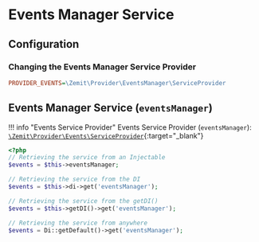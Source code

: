 # Events Manager Service

## Configuration



### Changing the Events Manager Service Provider

```ini
PROVIDER_EVENTS=\Zemit\Provider\EventsManager\ServiceProvider
```

## Events Manager Service (`eventsManager`)

!!! info "Events Service Provider"
    Events Service Provider (`eventsManager`):
    [`\Zemit\Provider\Events\ServiceProvider`](https://github.com/zemit-cms/core/blob/master/src/Provider/EventsManager/ServiceProvider.php){:target="_blank"}

```php
<?php
// Retrieving the service from an Injectable
$events = $this->eventsManager;

// Retrieving the service from the DI
$events = $this->di->get('eventsManager');

// Retrieving the service from the getDI()
$events = $this->getDI()->get('eventsManager');

// Retrieving the service from anywhere
$events = Di::getDefault()->get('eventsManager');
```
